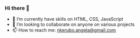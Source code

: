 ### Hi there 👋

- 🔭 I’m currently have skills on HTML, CSS, JavaScript
- 👯 I’m looking to collaborate on anyone on various projects
- 📫 How to reach me: nkerubo.angela@gmail.com 

